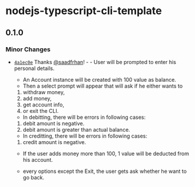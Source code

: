 # nodejs-typescript-cli-template

## 0.1.0

### Minor Changes

- [`4a1ec0e`](https://github.com/saadfrhan/bank-cli/commit/4a1ec0e9f76b45e93969cc07c9e195b4bf3bae4f) Thanks [@saadfrhan](https://github.com/saadfrhan)! - - User will be prompted to enter his personal details.

  - An Account instance will be created with 100 value as balance.
  - Then a select prompt will appear that will ask if he either wants to

  1. withdraw money,
  1. add money,
  1. get account info,
  1. or exit the CLI.

  - In debitting, there will be errors in following cases:

  1. debit amount is negative.
  1. debit amount is greater than actual balance.

  - In creditting, there will be errors in following cases:

  1. credit amount is negative.

  - If the user adds money more than 100, 1 value will be deducted from his account.

  - every options except the Exit, the user gets ask whether he want to go back.
